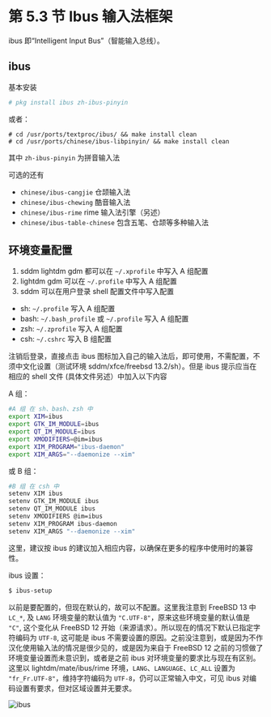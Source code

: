 # 第 5.3 节 Ibus 输入法框架

ibus 即“Intelligent Input Bus”（智能输入总线）。

## ibus

基本安装

```sh
# pkg install ibus zh-ibus-pinyin
```

或者：

```
# cd /usr/ports/textproc/ibus/ && make install clean
# cd /usr/ports/chinese/ibus-libpinyin/ && make install clean
```

其中 `zh-ibus-pinyin` 为拼音输入法

可选的还有

- `chinese/ibus-cangjie` 仓颉输入法
- `chinese/ibus-chewing` 酷音输入法
- `chinese/ibus-rime` rime 输入法引擎（另述）
- `chinese/ibus-table-chinese` 包含五笔、仓颉等多种输入法

## 环境变量配置

1. sddm lightdm gdm 都可以在 `~/.xprofile` 中写入 A 组配置
2. lightdm gdm 可以在 `~/.profile` 中写入 A 组配置
3. sddm 可以在用户登录 shell 配置文件中写入配置

- sh: `~/.profile` 写入 A 组配置
- bash: `~/.bash_profile` 或 `~/.profile` 写入 A 组配置
- zsh: `~/.zprofile` 写入 A 组配置
- csh: `~/.cshrc` 写入 B 组配置

注销后登录，直接点击 ibus 图标加入自己的输入法后，即可使用，不需配置，不须中文化设置（测试环境 sddm/xfce/freebsd 13.2/sh）。但是 ibus 提示应当在相应的 shell 文件 (具体文件另述）中加入以下内容

A 组：

```sh
#A 组 在 sh、bash、zsh 中
export XIM=ibus
export GTK_IM_MODULE=ibus
export QT_IM_MODULE=ibus
export XMODIFIERS=@im=ibus
export XIM_PROGRAM="ibus-daemon"
export XIM_ARGS="--daemonize --xim"
```

或 B 组：

```sh
#B 组 在 csh 中
setenv XIM ibus
setenv GTK_IM_MODULE ibus
setenv QT_IM_MODULE ibus
setenv XMODIFIERS @im=ibus
setenv XIM_PROGRAM ibus-daemon
setenv XIM_ARGS "--daemonize --xim"
```

这里，建议按 ibus 的建议加入相应内容，以确保在更多的程序中使用时的兼容性。

ibus 设置：

```sh
$ ibus-setup
```

以前是要配置的，但现在默认的，故可以不配置。这里我注意到 FreeBSD 13 中 `LC_*`, 及 `LANG` 环境变量的默认值为 `"C.UTF-8"`，原来这些环境变量的默认值是 `"C"`, 这个变化从 FreeBSD 12 开始（来源请求）。所以现在的情况下默认已指定字符编码为 `UTF-8`, 这可能是 ibus 不需要设置的原因。之前没注意到，或是因为不作汉化使用输入法的情况是很少见的，或是因为来自于 FreeBSD 12 之前的习惯做了环境变量设置而未意识到，或者是之前 ibus 对环境变量的要求比与现在有区别。这里以 lightdm/mate/ibus/rime 环境，`LANG`、`LANGUAGE`、`LC_ALL` 设置为 `"fr_Fr.UTF-8"`，维持字符编码为 `UTF-8`，仍可以正常输入中文，可见 ibus 对编码设置有要求，但对区域设置并无要求。

![ibus](../.gitbook/assets/ibus-fr-ch-ok.png)

